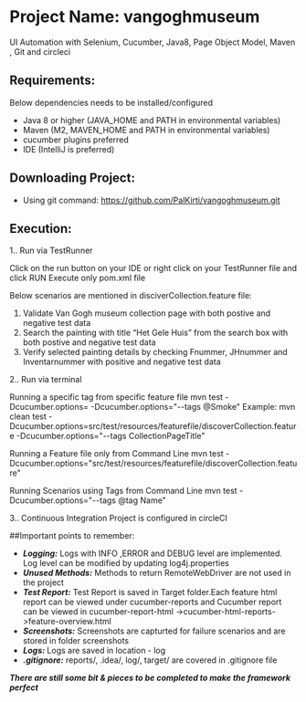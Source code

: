# Project Name: vangoghmuseum
UI Automation with Selenium, Cucumber, Java8, Page Object Model, Maven , Git and circleci

## Requirements:
Below dependencies needs to be installed/configured
- Java 8 or higher (JAVA_HOME and PATH in environmental variables)
- Maven (M2, MAVEN_HOME and PATH in environmental variables)
- cucumber plugins preferred
- IDE (IntelliJ is preferred)

## Downloading Project:
- Using git command: https://github.com/PalKirti/vangoghmuseum.git


## Execution:
1.. Run via TestRunner

Click on the run button on your IDE or right click on your TestRunner file and click RUN
Execute only pom.xml file

Below scenarios are mentioned in disciverCollection.feature file:

 1) Validate Van Gogh museum collection page with both postive and negative test data
 2) Search the painting with title “Het Gele Huis” from the search box with both postive and negative test data
 3) Verify selected painting details by checking Fnummer, JHnummer and Inventarnummer with positive and negative test data

2.. Run via terminal

Running a specific tag from specific feature file
mvn test -Dcucumber.options=<path of the featurefile.feature> -Dcucumber.options="--tags @Smoke"
Example:
mvn clean test -Dcucumber.options=src/test/resources/featurefile/discoverCollection.feature -Dcucumber.options="--tags CollectionPageTitle"

Running a Feature file only from Command Line
mvn test -Dcucumber.options="src/test/resources/featurefile/discoverCollection.feature"

Running Scenarios using Tags from Command Line
mvn test -Dcucumber.options="--tags @tag Name"


3.. Continuous Integration
Project is configured in circleCI


##Important points to remember:
- ***Logging:*** Logs with INFO ,ERROR and DEBUG level are implemented. Log level can be modified by updating log4j.properties
- ***Unused Methods:*** Methods to return RemoteWebDriver are not used in the project
- ***Test Report:*** Test Report is saved in Target folder.Each feature html report can be viewed under cucumber-reports and Cucumber report can  be viewed in cucumber-report-html ->cucumber-html-reports->feature-overview.html
- ***Screenshots:*** Screenshots are capturted for failure scenarios and are stored in folder screenshots
- ***Logs:*** Logs are saved in location - log
- ***.gitignore:*** reports/, .idea/, log/, target/ are covered in .gitignore file

***There are still some bit & pieces to be completed to make the framework perfect***

